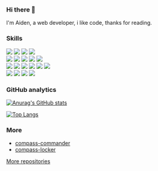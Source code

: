 ### Hi there 👋

I'm Aiden, a web developer, i like code, thanks for reading.

### Skills

<div>
  <img src="https://img.shields.io/badge/HTML5-orange" />
  <img src="https://img.shields.io/badge/CSS3-brightgreen" />
  <img src="https://img.shields.io/badge/Javascript-lightgrey" />
  <img src="https://img.shields.io/badge/Typescript-blue" />
</div>

<div>
  <img src="https://img.shields.io/badge/Vue-66C874" />
  <img src="https://img.shields.io/badge/Angular-C4002F" />
  <img src="https://img.shields.io/badge/Nestjs-EA2845" />
  <img src="https://img.shields.io/badge/Scss-CC6599" />
  <img src="https://img.shields.io/badge/Node-036D02" />
</div>

<div>
  <img src="https://img.shields.io/badge/RxJS-ED0D8E" />
  <img src="https://img.shields.io/badge/Rollup-FF3333" />
  <img src="https://img.shields.io/badge/Docker-2596EC" />
  <img src="https://img.shields.io/badge/Nginx-009900" />
  <img src="https://img.shields.io/badge/Prisma-333D4D" />
  <img src="https://img.shields.io/badge/UniApp-2A9939" />
</div>

<div>
  <img src="https://img.shields.io/badge/Webpack-76AECB" />
  <img src="https://img.shields.io/badge/React-61DAFB" />
  <img src="https://img.shields.io/badge/Electron-9FEBF9" />
  <img src="https://img.shields.io/badge/Go-64CCD8" />
</div>

### GitHub analytics

[![Anurag's GitHub stats](https://github-readme-stats.vercel.app/api?username=Aiden-FE&hide=contribs&show_icons=true&theme=radical)](https://github.com/anuraghazra/github-readme-stats)

[![Top Langs](https://github-readme-stats.vercel.app/api/top-langs/?username=Aiden-FE&layout=compact)](https://github.com/anuraghazra/github-readme-stats)

### More

* [compass-commander](https://github.com/Aiden-FE/compass-commander)
* [compass-locker](https://github.com/Aiden-FE/compass-locker)

[More repositories](https://github.com/Aiden-FE?tab=repositories)
